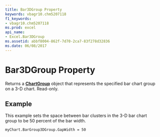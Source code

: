 ```yaml
---
title: Bar3DGroup Property
keywords: vbagr10.chm5207118
f1_keywords:
- vbagr10.chm5207118
ms.prod: excel
api_name:
- Excel.Bar3DGroup
ms.assetid: abbf8004-862f-7d70-2ca7-83f278d32836
ms.date: 06/08/2017
---
```



# Bar3DGroup Property

Returns a  **[ChartGroup](Excel.ChartGroup-graph-object.md)** object that represents the specified bar chart group on a 3-D chart. Read-only.


## Example

This example sets the space between bar clusters in the 3-D bar chart group to be 50 percent of the bar width.


```vb
myChart.BarGroup3DGroup.GapWidth = 50
```


